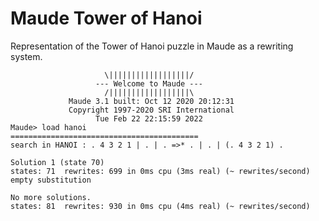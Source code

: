 # Maude Tower of Hanoi

Representation of the Tower of Hanoi puzzle in Maude as a rewriting system.

```
                     \||||||||||||||||||/
                   --- Welcome to Maude ---
                     /||||||||||||||||||\
             Maude 3.1 built: Oct 12 2020 20:12:31
             Copyright 1997-2020 SRI International
                   Tue Feb 22 22:15:59 2022
Maude> load hanoi
==========================================
search in HANOI : . 4 3 2 1 | . | . =>* . | . | (. 4 3 2 1) .

Solution 1 (state 70)
states: 71  rewrites: 699 in 0ms cpu (3ms real) (~ rewrites/second)
empty substitution

No more solutions.
states: 81  rewrites: 930 in 0ms cpu (4ms real) (~ rewrites/second)
```
